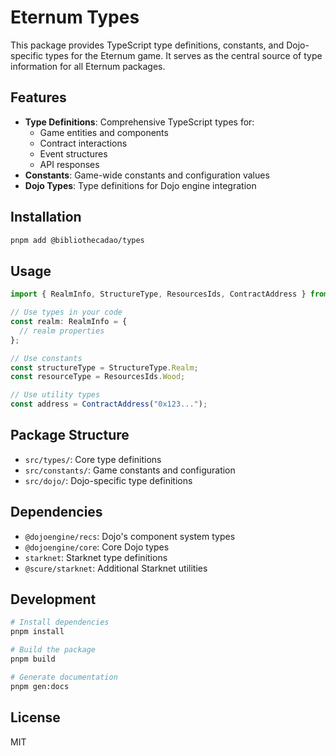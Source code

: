 # Eternum Types

This package provides TypeScript type definitions, constants, and Dojo-specific types for the Eternum game. It serves as
the central source of type information for all Eternum packages.

## Features

- **Type Definitions**: Comprehensive TypeScript types for:
  - Game entities and components
  - Contract interactions
  - Event structures
  - API responses
- **Constants**: Game-wide constants and configuration values
- **Dojo Types**: Type definitions for Dojo engine integration

## Installation

```bash
pnpm add @bibliothecadao/types
```

## Usage

```typescript
import { RealmInfo, StructureType, ResourcesIds, ContractAddress } from "@bibliothecadao/types";

// Use types in your code
const realm: RealmInfo = {
  // realm properties
};

// Use constants
const structureType = StructureType.Realm;
const resourceType = ResourcesIds.Wood;

// Use utility types
const address = ContractAddress("0x123...");
```

## Package Structure

- `src/types/`: Core type definitions
- `src/constants/`: Game constants and configuration
- `src/dojo/`: Dojo-specific type definitions

## Dependencies

- `@dojoengine/recs`: Dojo's component system types
- `@dojoengine/core`: Core Dojo types
- `starknet`: Starknet type definitions
- `@scure/starknet`: Additional Starknet utilities

## Development

```bash
# Install dependencies
pnpm install

# Build the package
pnpm build

# Generate documentation
pnpm gen:docs
```

## License

MIT
